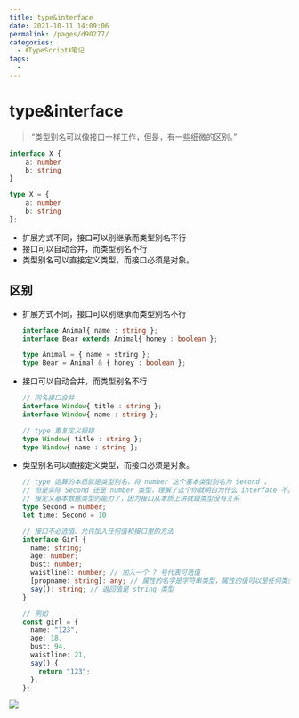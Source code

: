 ```yaml
---
title: type&interface
date: 2021-10-11 14:09:06
permalink: /pages/d90277/
categories:
  - 《TypeScript》笔记
tags:
  - 
---
```


# type&interface

> “类型别名可以像接口一样工作，但是，有一些细微的区别。”

```ts
interface X {
    a: number
    b: string
}

type X = {
    a: number
    b: string
};
```

- 扩展方式不同，接口可以别继承而类型别名不行
- 接口可以自动合并，而类型别名不行
- 类型别名可以直接定义类型，而接口必须是对象。

<!-- more -->

## 区别

- 扩展方式不同，接口可以别继承而类型别名不行
  ```ts
  interface Animal{ name : string };
  interface Bear extends Animal{ honey : boolean };

  type Animal = { name = string };
  type Bear = Animal & { honey : boolean };
  ```
- 接口可以自动合并，而类型别名不行
  ```ts
  // 同名接口合并
  interface Window{ title : string };
  interface Window{ name : string };

  // type 重复定义报错
  type Window{ title : string };
  type Window{ name : string };
  ```
- 类型别名可以直接定义类型，而接口必须是对象。
  ```ts
  // type 运算的本质就是类型别名，将 number 这个基本类型别名为 Second ，
  // 但是实际 Second 还是 number 类型，理解了这个你就明白为什么 interface 不具有直
  // 接定义基本数据类型的能力了，因为接口从本质上讲就跟类型没有关系
  type Second = number;
  let time: Second = 10

  // 接口不必选值、允许加入任何值和接口里的方法
  interface Girl {
    name: string;
    age: number;
    bust: number;
    waistline?: number; // 加入一个 ? 号代表可选值
    [propname: string]: any; // 属性的名字是字符串类型，属性的值可以是任何类型
    say(): string; // 返回值是 string 类型
  }

  // 例如
  const girl = {
    name: "123",
    age: 18,
    bust: 94,
    waistline: 21,
    say() {
      return "123";
    },
  };
  ```

![](http://66.152.176.25:8000/home/images/artical/type&interface.jpg)
